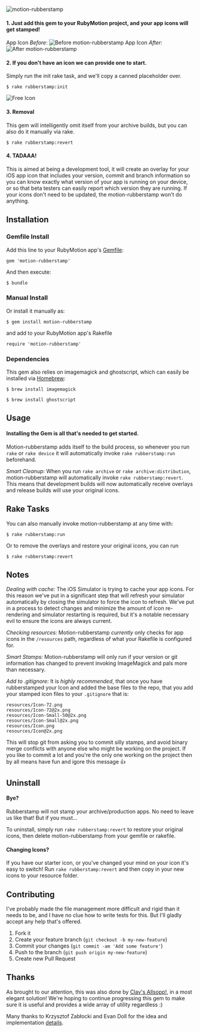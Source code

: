 ![motion-rubberstamp](https://s3.amazonaws.com/iconoclastweb/github/motion-rubberstamp/quicktour.png "motion-rubberstamp")
#### 1. Just add this gem to your RubyMotion project, and your app icons will get stamped!
App Icon _Before_:
![Before motion-rubberstamp](https://s3.amazonaws.com/iconoclastweb/github/icon_before.png "Before motion-rubberstamp")
App Icon _After:_
![After motion-rubberstamp](https://s3.amazonaws.com/iconoclastweb/github/icon_after.png "After motion-rubberstamp")

#### 2. If you don't have an icon we can provide one to start.
Simply run the init rake task, and we'll copy a canned placeholder over.

    $ rake rubberstamp:init
    
![Free Icon](https://s3.amazonaws.com/iconoclastweb/github/free.png "Free Rubberstamp Icon")

#### 3. Removal
This gem will intelligently omit itself from your archive builds, but you can also do it manually via rake.

    $ rake rubberstamp:revert

#### 4. TADAAA!
This is aimed at being a development tool, it will create an
overlay for your iOS app icon that includes your version, commit
and branch information so you can know exactly what version of
your app is running on your device, or so that beta testers can
easily report which version they are running. If your icons don't
need to be updated, the motion-rubberstamp won't do anything.

## Installation

### Gemfile Install
Add this line to your RubyMotion app's [Gemfile](http://gembundler.com/v1.3/rubymotion.html):

    gem 'motion-rubberstamp'

And then execute:

    $ bundle

### Manual Install
Or install it manually as:

    $ gem install motion-rubberstamp

and add to your RubyMotion app's Rakefile

    require 'motion-rubberstamp'

### Dependencies
This gem also relies on imagemagick and ghostscript, which
can easily be installed via [Homebrew](http://mxcl.github.io/homebrew/):

    $ brew install imagemagick

    $ brew install ghostscript

## Usage

#### Installing the Gem is all that's needed to get started.
Motion-rubberstamp adds itself to the build process, so whenever you run `rake` or `rake device` it will
automatically invoke `rake rubberstamp:run` beforehand.

_Smart Cleanup:_ When you run `rake archive` or `rake archive:distribution`, motion-rubberstamp will automatically invoke
`rake rubberstamp:revert`. This means that development builds will now automatically receive overlays and
release builds will use your original icons.

## Rake Tasks

You can also manually invoke motion-rubberstamp at any time with:

    $ rake rubberstamp:run

Or to remove the overlays and restore your original icons, you can run

    $ rake rubberstamp:revert

## Notes

_Dealing with cache:_ 
The iOS Simulator is trying to cache your app icons. For this reason we've put in a significant step that
will refresh your simulator automatically by closing the simulator to force the icon to refresh.  We've put
in a process to detect changes and minimize the amount of icon re-rendering and simulator restarting is 
required, but it's a notable necessary evil to ensure the icons are always current.

_Checking resources:_
Motion-rubberstamp _currently_ only checks for app icons in the `/resources`
path, regardless of what your Rakefile is configured for.

_Smart Stamps:_
Motion-rubberstamp will only run if your version or git information has changed to prevent invoking
ImageMagick and pals more than necessary.

_Add to .gitignore:_
It is *highly recommended*, that once you have rubberstamped your Icon and added the base files to the repo, that you 
add your stamped icon files to your `.gitignore` that is:
```
resources/Icon-72.png
resources/Icon-72@2x.png
resources/Icon-Small-50@2x.png
resources/Icon-Small@2x.png
resources/Icon.png
resources/Icon@2x.png
```
This will stop git from asking you to commit silly stamps, and avoid binary merge conflicts with anyone else who might be
working on the project.  If you like to commit a lot and you're the only one working on the project then by all means 
have fun and igore this message :+1:

## Uninstall
#### Bye?
Rubberstamp will not stamp your archive/production apps.  No need to leave us like that!  But if you must...

To uninstall, simply run `rake rubberstamp:revert` to restore your original icons, then
delete motion-rubberstamp from your gemfile or rakefile.

#### Changing Icons?
If you have our starter icon, or you've changed your mind on your icon it's easy to switch!
Run `rake rubberstamp:revert` and then copy in your new icons to your resource folder.

## Contributing

I've probably made the file management more difficult and rigid than it needs to be, and I have no
clue how to write tests for this. But I'll gladly accept any help that's offered.

1. Fork it
2. Create your feature branch (`git checkout -b my-new-feature`)
3. Commit your changes (`git commit -am 'Add some feature'`)
4. Push to the branch (`git push origin my-new-feature`)
5. Create new Pull Request

## Thanks

As brought to our attention, this was also done by [Clay's Allsopp!](https://github.com/clayallsopp/motion-smarticons), in a most
elegant solution!  We're hoping to continue progressing this gem to make sure it is useful and provides a wide array of
utility regardless :)

Many thanks to Krzysztof Zabłocki and Evan Doll for the idea and
implementation
[details](http://www.merowing.info/2013/03/overlaying-application-version-on-top-of-your-icon/).
